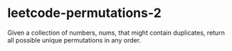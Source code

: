 # leetcode-permutations-2
Given a collection of numbers, nums, that might contain duplicates, return all possible unique permutations in any order.   

